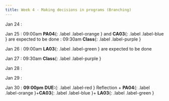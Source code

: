 ```yaml
---
title: Week 4 - Making decisions in programs (Branching)
---
```

Jan 24
: [](#)

Jan 25
 : 09:00am **PA04**{: .label .label-orange } and **CA03**{: .label .label-blue } are expected to be done
 : 09:30am **Class**{: .label .label-purple }

Jan 26
 : 09:00am **LA03**{: .label .label-green } are expected to be done


Jan 27
 : 09:30am **Class**{: .label .label-purple }

Jan 28
: [](#)

Jan 29
: [](#)

Jan 30
 : **09:00pm** **DUE:**{: .label .label-red } Reflection + **PA04**{: .label .label-orange }+**CA03**{: .label .label-blue }+ **LA03**{: .label .label-green } 


